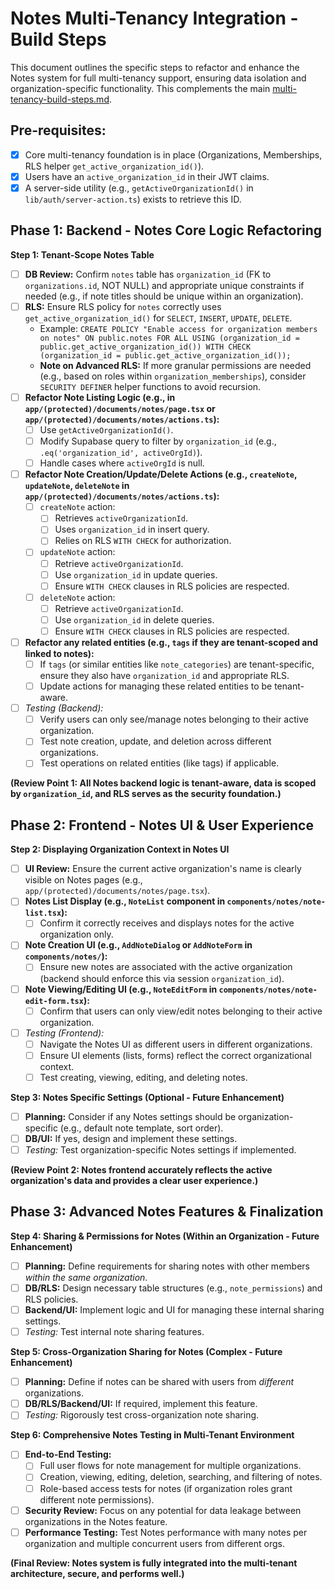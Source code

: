 # Notes Multi-Tenancy Integration - Build Steps

This document outlines the specific steps to refactor and enhance the Notes system for full multi-tenancy support, ensuring data isolation and organization-specific functionality. This complements the main [multi-tenancy-build-steps.md](mdc:docs/multi-tenant/multi-tenancy-build-steps.md).

## Pre-requisites:

*   [X] Core multi-tenancy foundation is in place (Organizations, Memberships, RLS helper `get_active_organization_id()`).
*   [X] Users have an `active_organization_id` in their JWT claims.
*   [X] A server-side utility (e.g., `getActiveOrganizationId()` in `lib/auth/server-action.ts`) exists to retrieve this ID.

## Phase 1: Backend - Notes Core Logic Refactoring

**Step 1: Tenant-Scope Notes Table**
*   [ ] **DB Review:** Confirm `notes` table has `organization_id` (FK to `organizations.id`, NOT NULL) and appropriate unique constraints if needed (e.g., if note titles should be unique within an organization).
*   [ ] **RLS:** Ensure RLS policy for `notes` correctly uses `get_active_organization_id()` for `SELECT`, `INSERT`, `UPDATE`, `DELETE`.
    *   Example: `CREATE POLICY "Enable access for organization members on notes" ON public.notes FOR ALL USING (organization_id = public.get_active_organization_id()) WITH CHECK (organization_id = public.get_active_organization_id());`
    *   **Note on Advanced RLS:** If more granular permissions are needed (e.g., based on roles within `organization_memberships`), consider `SECURITY DEFINER` helper functions to avoid recursion.
*   [ ] **Refactor Note Listing Logic (e.g., in `app/(protected)/documents/notes/page.tsx` or `app/(protected)/documents/notes/actions.ts`):**
    *   [ ] Use `getActiveOrganizationId()`.
    *   [ ] Modify Supabase query to filter by `organization_id` (e.g., `.eq('organization_id', activeOrgId)`).
    *   [ ] Handle cases where `activeOrgId` is null.
*   [ ] **Refactor Note Creation/Update/Delete Actions (e.g., `createNote`, `updateNote`, `deleteNote` in `app/(protected)/documents/notes/actions.ts`):**
    *   [ ] `createNote` action:
        *   [ ] Retrieves `activeOrganizationId`.
        *   [ ] Uses `organization_id` in insert query.
        *   [ ] Relies on RLS `WITH CHECK` for authorization.
    *   [ ] `updateNote` action:
        *   [ ] Retrieve `activeOrganizationId`.
        *   [ ] Use `organization_id` in update queries.
        *   [ ] Ensure `WITH CHECK` clauses in RLS policies are respected.
    *   [ ] `deleteNote` action:
        *   [ ] Retrieve `activeOrganizationId`.
        *   [ ] Use `organization_id` in delete queries.
        *   [ ] Ensure `WITH CHECK` clauses in RLS policies are respected.
*   [ ] **Refactor any related entities (e.g., `tags` if they are tenant-scoped and linked to notes):**
    *   [ ] If `tags` (or similar entities like `note_categories`) are tenant-specific, ensure they also have `organization_id` and appropriate RLS.
    *   [ ] Update actions for managing these related entities to be tenant-aware.
*   [ ] *Testing (Backend):*
    *   [ ] Verify users can only see/manage notes belonging to their active organization.
    *   [ ] Test note creation, update, and deletion across different organizations.
    *   [ ] Test operations on related entities (like tags) if applicable.

**(Review Point 1: All Notes backend logic is tenant-aware, data is scoped by `organization_id`, and RLS serves as the security foundation.)**

## Phase 2: Frontend - Notes UI & User Experience

**Step 2: Displaying Organization Context in Notes UI**
*   [ ] **UI Review:** Ensure the current active organization's name is clearly visible on Notes pages (e.g., `app/(protected)/documents/notes/page.tsx`).
*   [ ] **Notes List Display (e.g., `NoteList` component in `components/notes/note-list.tsx`):**
    *   [ ] Confirm it correctly receives and displays notes for the active organization only.
*   [ ] **Note Creation UI (e.g., `AddNoteDialog` or `AddNoteForm` in `components/notes/`):**
    *   [ ] Ensure new notes are associated with the active organization (backend should enforce this via session `organization_id`).
*   [ ] **Note Viewing/Editing UI (e.g., `NoteEditForm` in `components/notes/note-edit-form.tsx`):**
    *   [ ] Confirm that users can only view/edit notes belonging to their active organization.
*   [ ] *Testing (Frontend):*
    *   [ ] Navigate the Notes UI as different users in different organizations.
    *   [ ] Ensure UI elements (lists, forms) reflect the correct organizational context.
    *   [ ] Test creating, viewing, editing, and deleting notes.

**Step 3: Notes Specific Settings (Optional - Future Enhancement)**
*   [ ] **Planning:** Consider if any Notes settings should be organization-specific (e.g., default note template, sort order).
*   [ ] **DB/UI:** If yes, design and implement these settings.
*   [ ] *Testing:* Test organization-specific Notes settings if implemented.

**(Review Point 2: Notes frontend accurately reflects the active organization's data and provides a clear user experience.)**

## Phase 3: Advanced Notes Features & Finalization

**Step 4: Sharing & Permissions for Notes (Within an Organization - Future Enhancement)**
*   [ ] **Planning:** Define requirements for sharing notes with other members *within the same organization*.
*   [ ] **DB/RLS:** Design necessary table structures (e.g., `note_permissions`) and RLS policies.
*   [ ] **Backend/UI:** Implement logic and UI for managing these internal sharing settings.
*   [ ] *Testing:* Test internal note sharing features.

**Step 5: Cross-Organization Sharing for Notes (Complex - Future Enhancement)**
*   [ ] **Planning:** Define if notes can be shared with users from *different* organizations.
*   [ ] **DB/RLS/Backend/UI:** If required, implement this feature.
*   [ ] *Testing:* Rigorously test cross-organization note sharing.

**Step 6: Comprehensive Notes Testing in Multi-Tenant Environment**
*   [ ] **End-to-End Testing:**
    *   [ ] Full user flows for note management for multiple organizations.
    *   [ ] Creation, viewing, editing, deletion, searching, and filtering of notes.
    *   [ ] Role-based access tests for notes (if organization roles grant different note permissions).
*   [ ] **Security Review:** Focus on any potential for data leakage between organizations in the Notes feature.
*   [ ] **Performance Testing:** Test Notes performance with many notes per organization and multiple concurrent users from different orgs.

**(Final Review: Notes system is fully integrated into the multi-tenant architecture, secure, and performs well.)** 